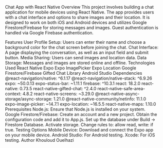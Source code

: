 Chat App with React Native
Overview
This project involves building a chat application for mobile devices using React Native. The app provides users with a chat interface and options to share images and their location. It is designed to work on both iOS and Android devices and utilizes Google Firestore/Firebase for storing messages and images. Guest authentication is handled via Google Firebase authentication.

Features
User Profile Setup: Users can enter their name and choose a background color for the chat screen before joining the chat.
Chat Interface: A page displaying the conversation, as well as an input field and submit button.
Media Sharing: Users can send images and location data.
Data Storage: Messages and images are stored online and offline.
Technologies Used
React Native
Expo
Expo ImagePicker
Expo Location
Google Firestore/Firebase
Gifted Chat Library
Android Studio
Dependencies
@react-navigation/native: ^6.1.17
@react-navigation/native-stack: ^6.9.26
expo: ~50.0.13
expo-status-bar: ~1.11.1
firebase: ^10.3.1
react: 18.2.0
react-native: 0.73.5
react-native-gifted-chat: ^2.4.0
react-native-safe-area-context: 4.8.2
react-native-screens: ~3.29.0
@react-native-async-storage/async-storage: 1.21.0
@react-native-community/netinfo: 11.1.0
expo-image-picker: ~14.7.1
expo-location: ~16.5.5
react-native-maps: 1.10.0
Prerequisites
Node.js: Ensure that Node.js is installed on your system.
Google Firestore/Firebase:
Create an account and a new project.
Obtain the configuration code and add it to App.js.
Set up the database under Build → Firestore Database.
Activate storage.
Change rules to: allow read, write: if true.
Testing Options
Mobile Device: Download and connect the Expo app on your mobile device.
Android Studio: For Android testing.
Xcode: For iOS testing.
Author
Khouloud Ouelhazi
